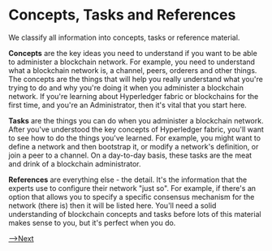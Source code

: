 # Concepts, Tasks and References

We classify all information into concepts, tasks or reference material.

**Concepts** are the key ideas you need to understand if you want to be able to administer a blockchain network.  For example, you need to understand what a blockchain network is, a channel, peers, orderers and other things. The concepts are the things that will help you really understand what you're trying to do and why you're doing it when you administer a blockchain network.  If you're learning about Hyperledger fabric or blockchains for the first time, and you're an Administrator, then it's vital that you start here.  

**Tasks** are the things you can do when you administer a blockchain network.  After you've understood the key concepts of Hyperledger fabric, you'll want to see how to do the things you've learned.  For example, you might want to define a network and then bootstrap it, or modify a network's definition, or join a peer to a channel. On a day-to-day basis, these tasks are the meat and drink of a blockchain administrator.

**References** are everything else - the detail.  It's the information that the experts use to configure their network "just so".  For example, if there's an option that allows you to specify a specific consensus mechanism for the network (there is) then it will be listed here. You'll need a solid understanding of blockchain concepts and tasks before lots of this material makes sense to you, but it's perfect when you do.

[-->Next](../ConceptOverview/Overview.md)
